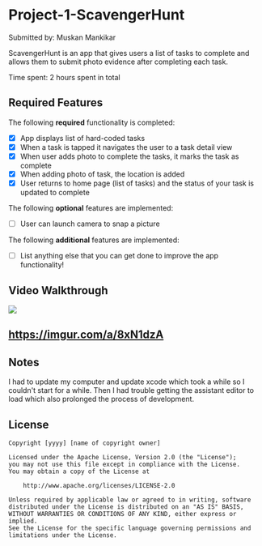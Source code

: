 # Project-1-ScavengerHunt

Submitted by: Muskan Mankikar

ScavengerHunt is an app that gives users a list of tasks to complete and allows them to submit photo evidence after completing each task. 

Time spent: 2 hours spent in total

## Required Features

The following **required** functionality is completed:

- [x] App displays list of hard-coded tasks
- [x] When a task is tapped it navigates the user to a task detail view
- [x] When user adds photo to complete the tasks, it marks the task as complete
- [x] When adding photo of task, the location is added
- [x] User returns to home page (list of tasks) and the status of your task is updated to complete
 
The following **optional** features are implemented:

- [ ] User can launch camera to snap a picture	

The following **additional** features are implemented:

- [ ] List anything else that you can get done to improve the app functionality!

## Video Walkthrough
![](https://imgur.com/a/8xN1dzA.gif)
## https://imgur.com/a/8xN1dzA

## Notes

I had to update my computer and update xcode which took a while so I couldn't start for a while. Then I had trouble getting the assistant editor to load which also prolonged the process of development.

## License

    Copyright [yyyy] [name of copyright owner]

    Licensed under the Apache License, Version 2.0 (the "License");
    you may not use this file except in compliance with the License.
    You may obtain a copy of the License at

        http://www.apache.org/licenses/LICENSE-2.0

    Unless required by applicable law or agreed to in writing, software
    distributed under the License is distributed on an "AS IS" BASIS,
    WITHOUT WARRANTIES OR CONDITIONS OF ANY KIND, either express or implied.
    See the License for the specific language governing permissions and
    limitations under the License.
